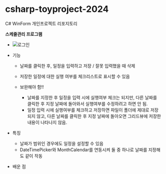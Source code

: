 # csharp-toyproject-2024
C# WinForm 개인프로젝트 리포지토리

**스케줄관리 프로그램** 

-
    ![로그인](https://raw.githubusercontent.com/LEUNSU/csharp-toyproject-2024/main/images/cs002.png)

- 기능 
    - 날짜를 클릭한 후, 일정을 입력하고 저장 / 잘못 입력했을 때 삭제
    - 저장한 일정에 대한 실행 여부를 체크리스트로 표시할 수 있음 

    - 보완해야 함!!
        - 날짜를 지정한 후 일정을 입력 시에 실행여부 체크는 되지만, 다른 날짜를 클릭한 후 지정 날짜에 돌아와서 실행여부를 수정하려고 하면 안 됨. 
        - 일정 입력 시에 실행여부를 체크하고 저장하면 파일이 폴더에 제대로 저장되지 않고, 다른 날짜를 클릭한 후 지정 날짜에 돌아오면 그리드뷰에 저장한 내용이 나타나지 않음.

- 특징
    - 날짜가 범위인 경우에도 일정을 설정할 수 있음
    - DateTimePicker와 MonthCalendar를 연동시켜 둘 중 하나로 날짜를 지정해도 같이 작동

- 배운 점  
